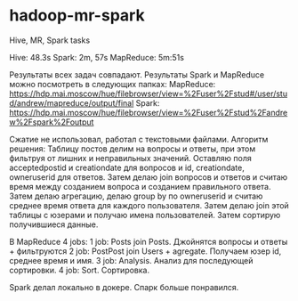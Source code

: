 # hadoop-mr-spark
Hive, MR, Spark tasks

Hive: 48.3s
Spark: 2m, 57s
MapReduce: 5m:51s

Результаты всех задач совпадают. Результаты Spark и MapReduce можно посмотреть в следующих папках:
MapReduce: https://hdp.mai.moscow/hue/filebrowser/view=%2Fuser%2Fstud#/user/stud/andrew/mapreduce/output/final
Spark: https://hdp.mai.moscow/hue/filebrowser/view=%2Fuser%2Fstud%2Fandrew%2Fspark%2Foutput

Сжатие не использовал, работал с текстовыми файлами.
Алгоритм решения:
  Таблицу постов делим на вопросы и ответы, при этом фильтруя от лишних и неправильных значений. Оставляю поля acceptedpostid и creationdate для вопросов и id, creationdate, owneruserid для ответов. Затем делаю join вопросов и ответов и считаю время между созданием вопроса и созданием правильного ответа. Затем делаю агрегацию, делаю group by по owneruserid и считаю среднее время ответа для каждого пользователя. Затем делаю join этой таблицы с юзерами и получаю имена пользователей. Затем сортирую получившиеся данные.

  В MapReduce 4 jobs:
    1 job: Posts join Posts. Джойнятся вопросы и ответы + фильтруются
    2 job: PostPost join Users + agregate. Получаем юзер id, среднее время и имя.
    3 job: Analysis. Анализ для последующей сортировки.
    4 job: Sort. Сортировка.
  
  Spark делал локально в докере. Спарк больше понравился.
